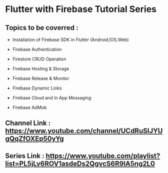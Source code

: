 # Flutter with Firebase Tutorial Series

## Topics to be coverred : 

- Installation of Firebase SDK in Flutter (Android,IOS,Web)

- Firebase Authentication

- Firestore CRUD Operation

- Firebase Hosting & Storage

- Firebase Release & Monitor

- Firebase Dynamic Links

- Firebase Cloud and In App Messaging

- Firebase AdMob



## Channel Link : https://www.youtube.com/channel/UCdRuSIJYUgQqZfOXEp50yYg


## Series Link : https://www.youtube.com/playlist?list=PL5jLv6ROV1asdeDs2QgvcS6R9IA5ng2L0

